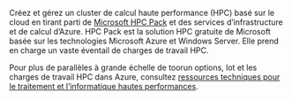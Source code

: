 Créez et gérez un cluster de calcul haute performance (HPC) basé sur le cloud en tirant parti de [Microsoft HPC Pack](https://technet.microsoft.com/library/jj899572.aspx) et des services d’infrastructure et de calcul d’Azure. HPC Pack est la solution HPC gratuite de Microsoft basée sur les technologies Microsoft Azure et Windows Server. Elle prend en charge un vaste éventail de charges de travail HPC.

Pour plus de parallèles à grande échelle de toorun options, lot et les charges de travail HPC dans Azure, consultez [ressources techniques pour le traitement et l’informatique hautes performances](../articles/batch/big-compute-resources.md).

